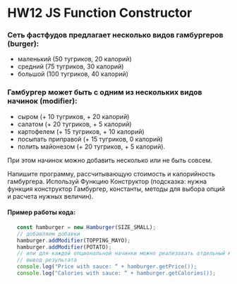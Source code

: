 # HW12 JS Function Constructor

### Сеть фастфудов предлагает несколько видов гамбургеров (burger):
- маленький (50 тугриков, 20 калорий)
- средний (75 тугриков, 30 калорий)
- большой (100 тугриков, 40 калорий)

### Гамбургер может быть с одним из нескольких видов начинок (modifier):
- сыром (+ 10 тугриков, + 20 калорий)
- салатом (+ 20 тугриков, + 5 калорий)
- картофелем (+ 15 тугриков, + 10 калорий)
- посыпать приправой (+ 15 тугриков, 0 калорий)
- полить майонезом (+ 20 тугриков, + 5 калорий).

При этом начинок можно добавить несколько или не быть совсем.

Напишите программу, рассчитывающую стоимость и калорийность гамбургера. Используй Функцию Конструктор (подсказка: нужна функция конструктор Гамбургер, константы, методы для выбора опций и расчета нужных величин).

#### Пример работы кода:
```javascript
   const hamburger = new Hamburger(SIZE_SMALL);
   // добавляем добавки
   hamburger.addModifier(TOPPING_MAYO);
   hamburger.addModifier(POTATO);
   // или для каждой опциональной начинки можно реализовать отдельный метод.
   // вывод результата
   console.log("Price with sauce: “ + hamburger.getPrice());
   console.log("Calories with sauce: “ + hamburger.getCalories());
```

